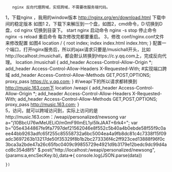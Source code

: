        nginx 反向代理跨域，实现跨域，不需要改服务端代码。
1，下载nginx ，我用的window版本   http://nginx.org/en/download.html
   下载中间的稳定版本
   如图1
2，下载下来解压到一个盘，如图2，cmd命令，D:切换到D盘，cd nginx 切换到目录下。
   start nginx 启动命令
   nginx -s stop 停止命令
   nginx -s reload 重启命令
   每次修改完都要重启。
3，修改   conf/nginx.conf文件来修改配置
如图4
        location / {
            root   index;
            index  index.html index.htm;
        }
        配置一个端口，打开nginx服务后，所以的ajax请求只要是/musichall开头，比如http://localhost:/musichall，都会默认转换到https://c.y.qq.com上，完成反向代理。
        location /musichall {
           add_header Access-Control-Allow-Origin *;
           add_header Access-Control-Allow-Headers X-Requested-With;   #实现端口跨域
           add_header Access-Control-Allow-Methods GET,POST,OPTIONS;
           proxy_pass https://c.y.qq.com;
        }
        #/weapi下的所以请求都转换到 http://music.163.com下
        location  /weapi  {
           add_header Access-Control-Allow-Origin *;
           add_header Access-Control-Allow-Headers X-Requested-With;
           add_header Access-Control-Allow-Methods GET,POST,OPTIONS;
           proxy_pass http://music.163.com;
        }  
5，访问，就可以跨域访问到，实际上访问的是http://music.163.com：/weapi/personalized/newsong
    var a="j10BbcU76wMeUELiO/m0mF9IlmEL1yi5IkJAAT+6rk4=";
    var b="05e4344867fe9fa7797def21562046e8f552c5b40a4b0ebde58f55f9c0aee44bb9263adfc65f255c85558732a6bc5004ea4a9fb8dc81c4c7338f15f09adc3697263b13217de50f35329f8b1b2bc273336f4c2ff923ced13888f96f0c3bca3a2bde47a26c65fbc0409c99855729e4921d9b3179e12bedc9dc99d4acd8c354d8f5"
    $.post("http://localhost:/weapi/personalized/newsong",{params:a,encSecKey:b},data=>{
        console.log(JSON.parse(data))

    })